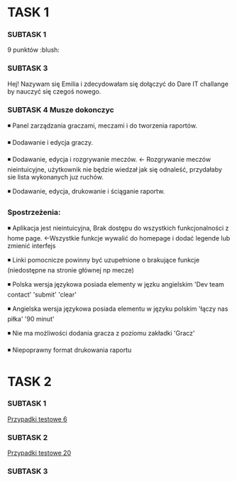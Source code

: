 <h1> TASK 1 </h1>
<h3>SUBTASK 1 </h3>
9 punktów :blush:

<h3>SUBTASK 3</h3>

Hej! Nazywam się Emilia i zdecydowałam się dołączyć do Dare IT challange by nauczyć się czegoś nowego.

<h3>SUBTASK 4 Musze dokonczyc</h3>

◾ Panel zarządzania graczami, meczami i do tworzenia raportów.

◾ Dodawanie i edycja graczy.

◾ Dodawanie, edycja i rozgrywanie meczów. <- Rozgrywanie meczów nieintuicyjne, użytkownik nie będzie wiedzał jak się odnaleść, przydałaby sie lista wykonanych juz ruchów.

◾ Dodawanie, edycja, drukowanie i ściąganie raportw. 

### Spostrzeżenia:

◾ Aplikacja jest nieintuicyjna, Brak dostępu do wszystkich funkcjonalności z home page. <-Wszystkie funkcje wywalić do homepage i dodać legende lub zmienić interfejs

◾ Linki pomocnicze powinny być uzupełnione o brakujące funkcje (niedostępne na stronie głównej np mecze)

◾ Polska wersja językowa posiada elementy w jęzku angielskim 'Dev team contact' 'submit' 'clear'

◾ Angielska wersja językowa posiada elementu w języku polskim 'łączy nas piłka' '90 minut' 

◾ Nie ma możliwości dodania gracza z poziomu zakładki 'Gracz'

◾ Niepoprawny format drukowania raportu

<h1> TASK 2 </h1>
<h3>SUBTASK 1 </h3>
<a href="https://docs.google.com/spreadsheets/d/10sZIEqBbD9FMW0kAHHEYca4jy4oobm9M/edit?usp=share_link&ouid=106398356921910727150&rtpof=true&sd=true" rel="nofollow">Przypadki testowe 6</a>
<h3>SUBTASK 2 </h3>
<a href="https://docs.google.com/spreadsheets/d/1AQUMzHLbCm8pLveKJL5ZZ5QU2IRRTXvh/edit?usp=share_link&ouid=106398356921910727150&rtpof=true&sd=true" rel="nofollow">Przypadki testowe 20</a>
<h3>SUBTASK 3 </h3>



